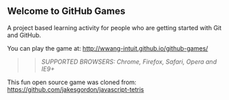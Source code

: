 ## Welcome to GitHub Games

A project based learning activity for people who are getting started with Git and GitHub.

You can play the game at: http://wwang-intuit.github.io/github-games/

>> _*SUPPORTED BROWSERS*: Chrome, Firefox, Safari, Opera and IE9+_

This fun open source game was cloned from: https://github.com/jakesgordon/javascript-tetris
